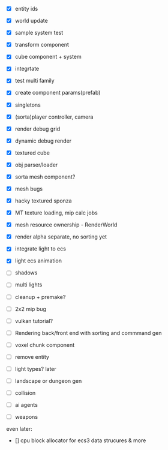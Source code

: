 - [x] entity ids
- [x] world update
- [x] sample system test
- [x] transform component
- [x] cube component + system
- [x] integrtate
- [x] test multi family
- [x] create component params(prefab)
- [x] singletons
- [x] (sorta)player controller, camera
- [x] render debug grid
- [x] dynamic debug render
- [x] textured cube
- [x] obj parser/loader
- [x] sorta mesh component?
- [x] mesh bugs
- [x] hacky textured sponza
- [x] MT texture loading, mip calc jobs
- [x] mesh resource ownership - RenderWorld
- [x] render alpha separate, no sorting yet
- [x] integrate light to ecs
- [x] light ecs animation
- [ ] shadows
- [ ] multi lights
- [ ] cleanup + premake?
- [ ] 2x2 mip bug
- [ ] vulkan tutorial?
- [ ] Rendering back/front end with sorting and commmand gen
- [ ] voxel chunk component
- [ ] remove entity
- [ ] light types?
later
- [ ] landscape or dungeon gen
- [ ] collision
- [ ] ai agents
- [ ] weapons


even later:
- [] cpu block allocator for ecs3 data strucures & more